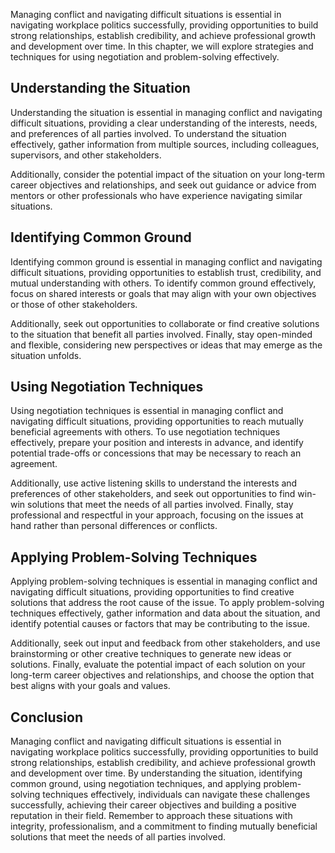 
Managing conflict and navigating difficult situations is essential in navigating workplace politics successfully, providing opportunities to build strong relationships, establish credibility, and achieve professional growth and development over time. In this chapter, we will explore strategies and techniques for using negotiation and problem-solving effectively.

Understanding the Situation
---------------------------

Understanding the situation is essential in managing conflict and navigating difficult situations, providing a clear understanding of the interests, needs, and preferences of all parties involved. To understand the situation effectively, gather information from multiple sources, including colleagues, supervisors, and other stakeholders.

Additionally, consider the potential impact of the situation on your long-term career objectives and relationships, and seek out guidance or advice from mentors or other professionals who have experience navigating similar situations.

Identifying Common Ground
-------------------------

Identifying common ground is essential in managing conflict and navigating difficult situations, providing opportunities to establish trust, credibility, and mutual understanding with others. To identify common ground effectively, focus on shared interests or goals that may align with your own objectives or those of other stakeholders.

Additionally, seek out opportunities to collaborate or find creative solutions to the situation that benefit all parties involved. Finally, stay open-minded and flexible, considering new perspectives or ideas that may emerge as the situation unfolds.

Using Negotiation Techniques
----------------------------

Using negotiation techniques is essential in managing conflict and navigating difficult situations, providing opportunities to reach mutually beneficial agreements with others. To use negotiation techniques effectively, prepare your position and interests in advance, and identify potential trade-offs or concessions that may be necessary to reach an agreement.

Additionally, use active listening skills to understand the interests and preferences of other stakeholders, and seek out opportunities to find win-win solutions that meet the needs of all parties involved. Finally, stay professional and respectful in your approach, focusing on the issues at hand rather than personal differences or conflicts.

Applying Problem-Solving Techniques
-----------------------------------

Applying problem-solving techniques is essential in managing conflict and navigating difficult situations, providing opportunities to find creative solutions that address the root cause of the issue. To apply problem-solving techniques effectively, gather information and data about the situation, and identify potential causes or factors that may be contributing to the issue.

Additionally, seek out input and feedback from other stakeholders, and use brainstorming or other creative techniques to generate new ideas or solutions. Finally, evaluate the potential impact of each solution on your long-term career objectives and relationships, and choose the option that best aligns with your goals and values.

Conclusion
----------

Managing conflict and navigating difficult situations is essential in navigating workplace politics successfully, providing opportunities to build strong relationships, establish credibility, and achieve professional growth and development over time. By understanding the situation, identifying common ground, using negotiation techniques, and applying problem-solving techniques effectively, individuals can navigate these challenges successfully, achieving their career objectives and building a positive reputation in their field. Remember to approach these situations with integrity, professionalism, and a commitment to finding mutually beneficial solutions that meet the needs of all parties involved.
